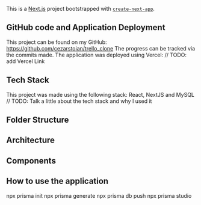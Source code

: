 This is a [Next.js](https://nextjs.org/) project bootstrapped with [`create-next-app`](https://github.com/vercel/next.js/tree/canary/packages/create-next-app).

## GitHub code and Application Deployment
This project can be found on my GitHub: https://github.com/cezarstoian/trello_clone
The progress can be tracked via the commits made.
The application was deployed using Vercel: 
// TODO: add Vercel Link

## Tech Stack
This project was made using the following stack: React, NextJS and MySQL
// TODO: Talk a little about the tech stack and why I used it


## Folder Structure

## Architecture

## Components

## How to use the application

npx prisma init
npx prisma generate
npx prisma db push
npx prisma studio